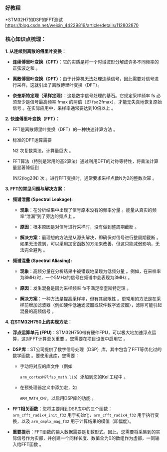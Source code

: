 ### 好教程
*STM32H7的DSP的FFT测试 https://blog.csdn.net/weixin_44229819/article/details/112802870


### 核心知识点梳理：

**1. 从连续到离散的傅里叶变换：**

- **连续傅里叶变换（CFT）**：它的实质是将一个时域波形分解成许多不同频率的正弦波之和 。
    
- **离散傅里叶变换（DFT）**：由于计算机无法处理连续信号，因此需要对信号进行采样，这就引出了离散傅里叶变换（DFT）。
    
- **奈奎斯特定理（采样定理）**：这是数字信号处理的基石。它规定采样频率 fs​ 必须至少是信号最高频率 fmax​ 的两倍（即 fs​≥2fmax​），才能无失真地恢复原始信号 。在实际应用中，采样率通常要达到10倍以上 。
    

**2. 快速傅里叶变换（FFT）：**

- FFT是离散傅里叶变换（DFT）的一种快速计算方法 。
    
- 标准的DFT运算需要
    
    N2 次复数乘法，计算量巨大 。
    
- FFT算法（特别是常用的基2算法）通过利用DFT的对称等特性，将乘法计算量显著降低到
    
    (N/2)log2​(N) 次 。进行FFT变换时，通常要求采样点数N为2的整数次幂 。
    

**3. FFT的常见问题与解决方案：**

- **频谱泄露 (Spectral Leakage):**
    
    - **现象**：在分析结果中出现了信号原本没有的频率分量 。能量从真实的频率“泄漏”到了旁边的频点上 。
        
    - **原因**：根本原因是对信号进行采样时，没有做到整周期截断 。
        
    - **解决方案**：最理想的方法是从源头解决，即确保对信号进行整周期截断 。如果无法做到，可以采用加窗函数的方法来改善，但这只能减弱影响，无法完全避免 。
        
- **频谱混叠 (Spectral Aliasing):**
    
    - **现象**：高频分量在分析结果中被错误地呈现为低频分量 。例如，在采样率为8MHz时，一个5MHz的信号在频谱中会表现为3MHz 。
        
    - **原因**：发生混叠是因为采样频率 fs​ 不满足奈奎斯特定理 。
        
    - **解决方案**：一种方法是提高采样率，但有其局限性 。更常用的方法是在采样前增加滤波器（例如硬件低通滤波器或软件数字滤波器），滤除可能引起混叠的高频信号 。
        

**4. 在STM32H750上的实现方法：**

- **浮点运算单元 (FPU)**：STM32H750带有硬件FPU，可以极大地加速浮点运算，这对FFT计算至关重要 。您需要在项目设置中启用它 。
    
- **DSP库**：ST公司提供了数字信号处理（DSP）库，其中包含了FFT等优化过的数学函数 。要使用此库，您需要：
    
    - 手动将对应的库文件（例如
        
        `arm_cortexM7lfsp_math.lib`）添加到您的Keil工程中 。
        
    - 在预处理器定义中添加宏，如
        
        `ARM_MATH_CM7`，以启用DSP库的功能 。
        
- **FFT相关函数**：您将主要用到DSP库中的三个函数：`arm_cfft_radix4_init_f32` 用于初始化，`arm_cfft_radix4_f32` 用于执行变换，以及 `arm_cmplx_mag_f32` 用于计算结果的模值（即幅度）。
    
- **重要提示**：FFT函数的输入数据需要是复数形式。因此，您需要将采集到的实际信号作为实部，并创建一个同样长度、数值全为0的数组作为虚部，一同输入给FFT函数 。
